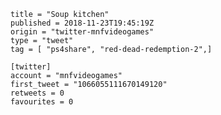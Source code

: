 ```
title = "Soup kitchen"
published = 2018-11-23T19:45:19Z
origin = "twitter-mnfvideogames"
type = "tweet"
tag = [ "ps4share", "red-dead-redemption-2",]

[twitter]
account = "mnfvideogames"
first_tweet = "1066055111670149120"
retweets = 0
favourites = 0
```

<p class='image'><img src='https://mnf.m17s.net/2018/11/23/DstjePsXoAApWZs.jpg' alt=''></p>

